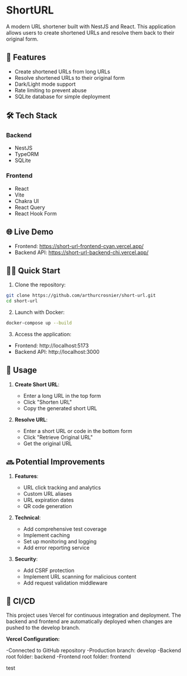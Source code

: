 # ShortURL

A modern URL shortener built with NestJS and React. This application allows users to create shortened URLs and resolve them back to their original form.

## 🚀 Features

- Create shortened URLs from long URLs
- Resolve shortened URLs to their original form
- Dark/Light mode support
- Rate limiting to prevent abuse
- SQLite database for simple deployment

## 🛠️ Tech Stack

### Backend

- NestJS
- TypeORM
- SQLite

### Frontend

- React
- Vite
- Chakra UI
- React Query
- React Hook Form

## 🌐 Live Demo

- Frontend: https://short-url-frontend-cyan.vercel.app/
- Backend API: https://short-url-backend-chi.vercel.app/

## 🏃‍♂️ Quick Start

1. Clone the repository:

```bash
git clone https://github.com/arthurcrosnier/short-url.git
cd short-url
```

2. Launch with Docker:

```bash
docker-compose up --build
```

3. Access the application:

- Frontend: http://localhost:5173
- Backend API: http://localhost:3000

## 🎯 Usage

1. **Create Short URL**:

   - Enter a long URL in the top form
   - Click "Shorten URL"
   - Copy the generated short URL

2. **Resolve URL**:
   - Enter a short URL or code in the bottom form
   - Click "Retrieve Original URL"
   - Get the original URL

## 🔜 Potential Improvements

1. **Features**:

   - URL click tracking and analytics
   - Custom URL aliases
   - URL expiration dates
   - QR code generation

2. **Technical**:

   - Add comprehensive test coverage
   - Implement caching
   - Set up monitoring and logging
   - Add error reporting service

3. **Security**:
   - Add CSRF protection
   - Implement URL scanning for malicious content
   - Add request validation middleware

## 🔄 CI/CD

This project uses Vercel for continuous integration and deployment. The backend and frontend are automatically deployed when changes are pushed to the develop branch.

**Vercel Configuration:**

-Connected to GitHub repository
-Production branch: develop
-Backend root folder: backend
-Frontend root folder: frontend

test
